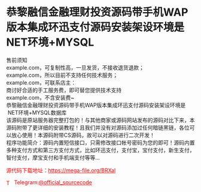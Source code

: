 # 恭黎融信金融理财投资源码带手机WAP版本集成环迅支付源码安装架设环境是NET环境+MYSQL

售前须知<br>example.com，可复制性高，一旦发货，不接收退货退款；<br>example.com，所以目前不支持任何技术服务；<br>example.com，可联系店主：<br>商讨好合适的手工服务费，即可替您提供技术支持<br>example.com，不含安装费~<br>恭黎融信金融理财投资源码带手机WAP版本集成环迅支付源码安装架设环境是  NET环境+MYSQL数据库<br>该源码是原站服务器完整打包的！与其他商家或源码网站发布的源码对比下来，本源码附带了更详细的安装教程！且我们并没有对源码添加过任何暗链黑链，各位可以放心使用！本源码附带CS源码，故可以对源码进行二次开发！<br>程序功能简介：源码内置短信接口，只需修改接口帐号密码为您的即可！源码内置多种支付方式和第三方支付方式，比如环迅支付，支付宝，宝付支付，新生支付，智付支付，摩宝支付和手机端支付等等...<br>


<p style="color: red;">源代码下载地址：<a href="https://mega-file.org/BRXal" style="color: red;">https://mega-file.org/BRXal</a></p><p style="color: red;"><img src="https://cdn-icons-png.flaticon.com/512/2111/2111646.png" alt="Telegram Icon" style="width: 16px; vertical-align: middle; margin-right: 5px;">Telegram:<a href="https://t.me/official_sourcecode" style="color: red;">@official_sourcecode</a></p>
